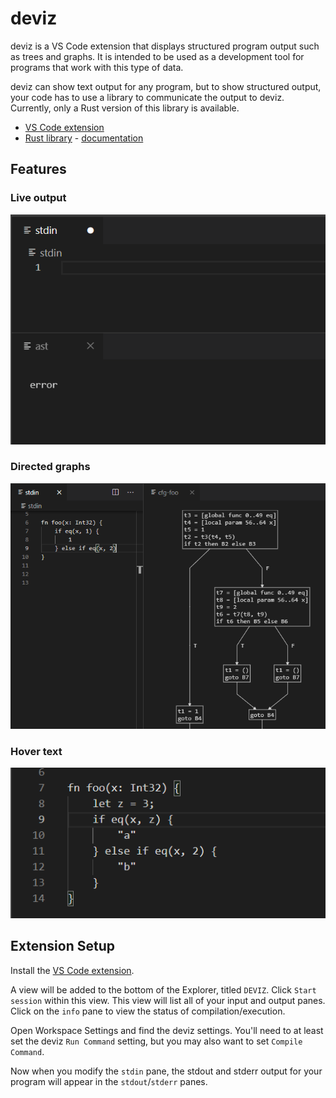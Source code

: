 # deviz

deviz is a VS Code extension that displays structured program output such as trees and graphs.
It is intended to be used as a development tool for programs that work with this type of data.

deviz can show text output for any program, but to show structured output, your code has to use
a library to communicate the output to deviz.
Currently, only a Rust version of this library is available.

* [VS Code extension](https://marketplace.visualstudio.com/items?itemName=branpk.deviz)
* [Rust library](TODO) - [documentation](TODO)

## Features

### Live output

![tree output](../images/tree.gif)

### Directed graphs

![graph output](../images/graph.png)

### Hover text

![hover text](../images/hover.gif)

## Extension Setup

Install the [VS Code extension](https://marketplace.visualstudio.com/items?itemName=branpk.deviz).

A view will be added to the bottom of the Explorer, titled `DEVIZ`.
Click `Start session` within this view.
This view will list all of your input and output panes.
Click on the `info` pane to view the status of compilation/execution.

Open Workspace Settings and find the deviz settings.
You'll need to at least set the deviz `Run Command` setting, but you may also want to set
`Compile Command`.

Now when you modify the `stdin` pane, the stdout and stderr output for your program will appear
in the `stdout`/`stderr` panes.
